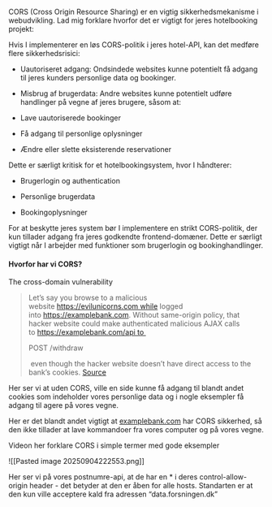 CORS (Cross Origin Resource Sharing) er en vigtig sikkerhedsmekanisme i webudvikling. Lad mig forklare hvorfor det er vigtigt for jeres hotelbooking projekt:

Hvis I implementerer en løs CORS-politik i jeres hotel-API, kan det medføre flere sikkerhedsrisici:

- Uautoriseret adgang: Ondsindede websites kunne potentielt få adgang til jeres kunders personlige data og bookinger.

- Misbrug af brugerdata: Andre websites kunne potentielt udføre handlinger på vegne af jeres brugere, såsom at:

- Lave uautoriserede bookinger

- Få adgang til personlige oplysninger

- Ændre eller slette eksisterende reservationer

Dette er særligt kritisk for et hotelbookingsystem, hvor I håndterer:

- Brugerlogin og authentication

- Personlige brugerdata

- Bookingoplysninger

For at beskytte jeres system bør I implementere en strikt CORS-politik, der kun tillader adgang fra jeres godkendte frontend-domæner. Dette er særligt vigtigt når I arbejder med funktioner som brugerlogin og bookinghandlinger.

#### Hvorfor har vi CORS?

The cross-domain vulnerability

> Let’s say you browse to a malicious website https://evilunicorns.com while logged into https://examplebank.com. Without same-origin policy, that hacker website could make authenticated malicious AJAX calls to https://examplebank.com/api to 
> 
> POST /withdraw
> 
>  even though the hacker website doesn’t have direct access to the bank’s cookies. [Source](https://www.moesif.com/blog/technical/cors/Authoritative-Guide-to-CORS-Cross-Origin-Resource-Sharing-for-REST-APIs/)

Her ser vi at uden CORS, ville en side kunne få adgang til blandt andet cookies som indeholder vores personlige data og i nogle eksempler få adgang til agere på vores vegne.

Her er det blandt andet vigtigt at [examplebank.com](http://examplebank.com/) har CORS sikkerhed, så den ikke tillader at lave kommandoer fra vores computer og på vores vegne.

Videon her forklare CORS i simple termer med gode eksempler

![[Pasted image 20250904222553.png]]

Her ser vi på vores postnumre-api, at de har en * i deres control-allow-origin header - det betyder at den er åben for alle hosts. Standarten er at den kun ville acceptere kald fra adressen “data.forsningen.dk”